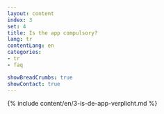 ```yaml
---
layout: content
index: 3
set: 4
title: Is the app compulsory?
lang: tr
contentLang: en
categories:
- tr
- faq

showBreadCrumbs: true
showContact: true
---
```

{% include content/en/3-is-de-app-verplicht.md %}
